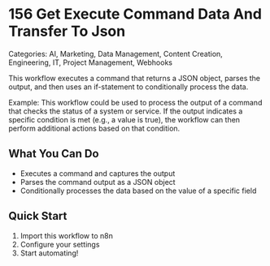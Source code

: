 # 156 Get Execute Command Data And Transfer To Json

Categories: AI, Marketing, Data Management, Content Creation, Engineering, IT, Project Management, Webhooks

This workflow executes a command that returns a JSON object, parses the output, and then uses an if-statement to conditionally process the data.

Example: This workflow could be used to process the output of a command that checks the status of a system or service. If the output indicates a specific condition is met (e.g., a value is true), the workflow can then perform additional actions based on that condition.

## What You Can Do
- Executes a command and captures the output
- Parses the command output as a JSON object
- Conditionally processes the data based on the value of a specific field

## Quick Start
1. Import this workflow to n8n
2. Configure your settings
3. Start automating!


